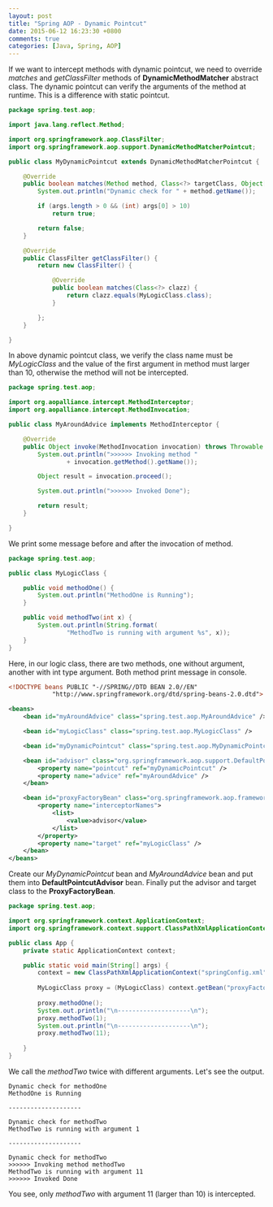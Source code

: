 ```yaml
---
layout: post
title: "Spring AOP - Dynamic Pointcut"
date: 2015-06-12 16:23:30 +0800
comments: true
categories: [Java, Spring, AOP]
---
```

If we want to intercept methods with dynamic pointcut, we need to override *matches* and *getClassFilter* methods of **DynamicMethodMatcher** abstract class. The dynamic pointcut can verify the arguments of the method at runtime. This is a difference with static pointcut.

<!-- more -->
``` java MyDynamicPointcut.java
package spring.test.aop;

import java.lang.reflect.Method;

import org.springframework.aop.ClassFilter;
import org.springframework.aop.support.DynamicMethodMatcherPointcut;

public class MyDynamicPointcut extends DynamicMethodMatcherPointcut {

	@Override
	public boolean matches(Method method, Class<?> targetClass, Object[] args) {
		System.out.println("Dynamic check for " + method.getName());

		if (args.length > 0 && (int) args[0] > 10)
			return true;

		return false;
	}

	@Override
	public ClassFilter getClassFilter() {
		return new ClassFilter() {

			@Override
			public boolean matches(Class<?> clazz) {
				return clazz.equals(MyLogicClass.class);
			}

		};
	}

}

```
In above dynamic pointcut class, we verify the class name must be *MyLogicClass* and the value of the first argument in method must larger than 10, otherwise the method will not be intercepted.

``` java MyAroundAdvice.java
package spring.test.aop;

import org.aopalliance.intercept.MethodInterceptor;
import org.aopalliance.intercept.MethodInvocation;

public class MyAroundAdvice implements MethodInterceptor {

	@Override
	public Object invoke(MethodInvocation invocation) throws Throwable {
		System.out.println(">>>>>> Invoking method "
				+ invocation.getMethod().getName());

		Object result = invocation.proceed();

		System.out.println(">>>>>> Invoked Done");

		return result;
	}

}
```
We print some message before and after the invocation of method.

``` java MyLogicClass
package spring.test.aop;

public class MyLogicClass {

	public void methodOne() {
		System.out.println("MethodOne is Running");
	}

	public void methodTwo(int x) {
		System.out.println(String.format(
				"MethodTwo is running with argument %s", x));
	}
}
```

Here, in our logic class, there are two methods, one without argument, another with int type argument. Both method print message in console.

``` xml springConfig.xml
<!DOCTYPE beans PUBLIC "-//SPRING//DTD BEAN 2.0//EN"
			"http://www.springframework.org/dtd/spring-beans-2.0.dtd">

<beans>
	<bean id="myAroundAdvice" class="spring.test.aop.MyAroundAdvice" />

	<bean id="myLogicClass" class="spring.test.aop.MyLogicClass" />

	<bean id="myDynamicPointcut" class="spring.test.aop.MyDynamicPointcut" />

	<bean id="advisor" class="org.springframework.aop.support.DefaultPointcutAdvisor">
		<property name="pointcut" ref="myDynamicPointcut" />
		<property name="advice" ref="myAroundAdvice" />
	</bean>

	<bean id="proxyFactoryBean" class="org.springframework.aop.framework.ProxyFactoryBean">
		<property name="interceptorNames">
			<list>
				<value>advisor</value>
			</list>
		</property>
		<property name="target" ref="myLogicClass" />
	</bean>
</beans>
```
Create our *MyDynamicPointcut* bean and *MyAroundAdvice* bean and put them into **DefaultPointcutAdvisor** bean. Finally put the advisor and target class to the **ProxyFactoryBean**.

``` java App.java
package spring.test.aop;

import org.springframework.context.ApplicationContext;
import org.springframework.context.support.ClassPathXmlApplicationContext;

public class App {
	private static ApplicationContext context;

	public static void main(String[] args) {
		context = new ClassPathXmlApplicationContext("springConfig.xml");
		
		MyLogicClass proxy = (MyLogicClass) context.getBean("proxyFactoryBean");
		
		proxy.methodOne();
		System.out.println("\n--------------------\n");
		proxy.methodTwo(1);
		System.out.println("\n--------------------\n");
		proxy.methodTwo(11);
	
	}
}
```
We call the *methodTwo* twice with different arguments. Let's see the output.

	Dynamic check for methodOne
	MethodOne is Running

	--------------------

	Dynamic check for methodTwo
	MethodTwo is running with argument 1

	--------------------

	Dynamic check for methodTwo
	>>>>>> Invoking method methodTwo
	MethodTwo is running with argument 11
	>>>>>> Invoked Done
	
You see, only *methodTwo* with argument 11 (larger than 10) is intercepted.